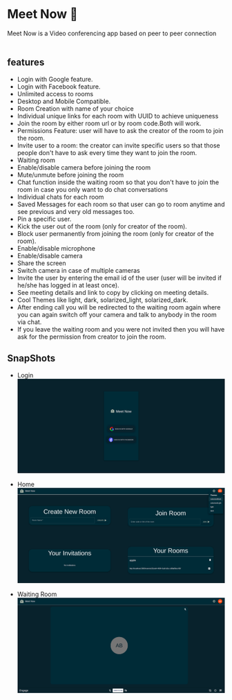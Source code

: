 
# Meet Now 👋

Meet Now is a Video conferencing app based on peer to peer connection
<br />
<br />

## features

- Login with Google feature.
- Login with Facebook feature.
- Unlimited access to rooms
- Desktop and Mobile Compatible.
- Room Creation with name of your choice
- Individual unique links for each room with UUID to achieve uniqueness
- Join the room by either room url or by room code.Both will work.
- Permissions Feature: user will have to ask the creator of the room to join the room.
- Invite user to a room: the creator can invite specific users so that those people don't have to ask every time they want to join the room.
- Waiting room
- Enable/disable camera before joining the room
- Mute/unmute before joining the room
- Chat function inside the waiting room so that you don't have to join the room in case you only want to do chat conversations
- Individual chats for each room
- Saved Messages for each room so that user can go to room anytime and see previous and very old messages too.
- Pin a specific user.
- Kick the user out of the room (only for creator of the room).
- Block user permanently from joining the room (only for creator of the room).
- Enable/disable microphone
- Enable/disable camera
- Share the screen
- Switch camera in case of multiple cameras
- Invite the user by entering the email id of the user (user will be invited if he/she has logged in at least once).
- See meeting details and link to copy by clicking on meeting details.
- Cool Themes like light, dark, solarized_light, solarized_dark.
- After ending call you will be redirected to the waiting room again where you can again switch off your camera and talk to anybody in the room via chat.
- If you leave the waiting room and you were not invited then you will have ask for the permission from creator to join the room.



## SnapShots

- Login [![Login page](./frontend/src/assets/images/login.png)](https://meetnow.tech/login/)


- Home[![Home page](./frontend/src/assets/images/home.png)](https://meetnow.tech/login/)

- Waiting Room[![Waiting Room Page](./frontend/src/assets/images/waiting.png)](https://meetnow.tech/login/)

